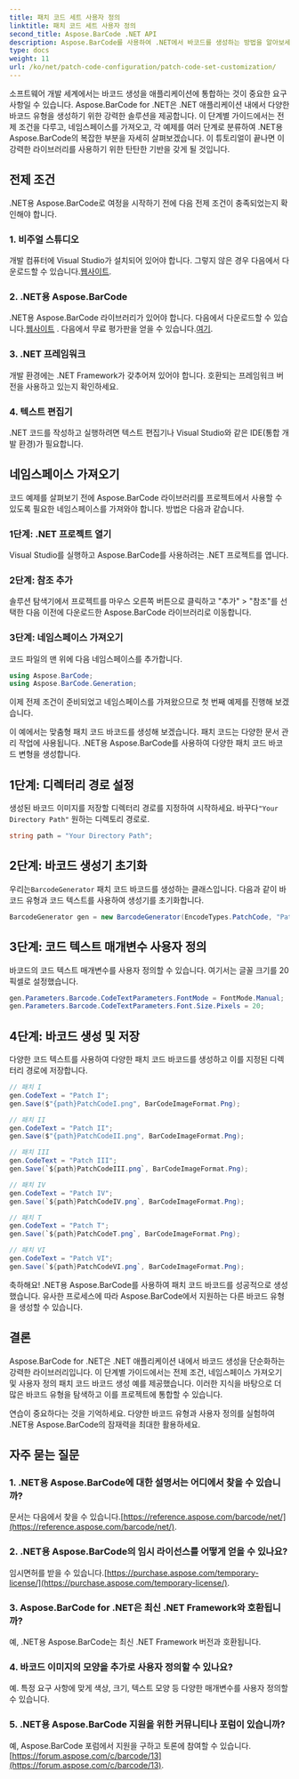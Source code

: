 ```yaml
---
title: 패치 코드 세트 사용자 정의
linktitle: 패치 코드 세트 사용자 정의
second_title: Aspose.BarCode .NET API
description: Aspose.BarCode를 사용하여 .NET에서 바코드를 생성하는 방법을 알아보세요. 바코드를 손쉽게 사용자 정의하고 애플리케이션에 통합하세요.
type: docs
weight: 11
url: /ko/net/patch-code-configuration/patch-code-set-customization/
---
```


소프트웨어 개발 세계에서는 바코드 생성을 애플리케이션에 통합하는 것이 중요한 요구 사항일 수 있습니다. Aspose.BarCode for .NET은 .NET 애플리케이션 내에서 다양한 바코드 유형을 생성하기 위한 강력한 솔루션을 제공합니다. 이 단계별 가이드에서는 전제 조건을 다루고, 네임스페이스를 가져오고, 각 예제를 여러 단계로 분류하여 .NET용 Aspose.BarCode의 복잡한 부분을 자세히 살펴보겠습니다. 이 튜토리얼이 끝나면 이 강력한 라이브러리를 사용하기 위한 탄탄한 기반을 갖게 될 것입니다.

## 전제 조건

.NET용 Aspose.BarCode로 여정을 시작하기 전에 다음 전제 조건이 충족되었는지 확인해야 합니다.

### 1. 비주얼 스튜디오
 개발 컴퓨터에 Visual Studio가 설치되어 있어야 합니다. 그렇지 않은 경우 다음에서 다운로드할 수 있습니다.[웹사이트](https://visualstudio.microsoft.com/).

### 2. .NET용 Aspose.BarCode
 .NET용 Aspose.BarCode 라이브러리가 있어야 합니다. 다음에서 다운로드할 수 있습니다.[웹사이트](https://releases.aspose.com/barcode/net/) . 다음에서 무료 평가판을 얻을 수 있습니다.[여기](https://releases.aspose.com/).

### 3. .NET 프레임워크
개발 환경에는 .NET Framework가 갖추어져 있어야 합니다. 호환되는 프레임워크 버전을 사용하고 있는지 확인하세요.

### 4. 텍스트 편집기
.NET 코드를 작성하고 실행하려면 텍스트 편집기나 Visual Studio와 같은 IDE(통합 개발 환경)가 필요합니다.

## 네임스페이스 가져오기

코드 예제를 살펴보기 전에 Aspose.BarCode 라이브러리를 프로젝트에서 사용할 수 있도록 필요한 네임스페이스를 가져와야 합니다. 방법은 다음과 같습니다.

### 1단계: .NET 프로젝트 열기
Visual Studio를 실행하고 Aspose.BarCode를 사용하려는 .NET 프로젝트를 엽니다.

### 2단계: 참조 추가
솔루션 탐색기에서 프로젝트를 마우스 오른쪽 버튼으로 클릭하고 "추가" > "참조"를 선택한 다음 이전에 다운로드한 Aspose.BarCode 라이브러리로 이동합니다.

### 3단계: 네임스페이스 가져오기
코드 파일의 맨 위에 다음 네임스페이스를 추가합니다.

```csharp
using Aspose.BarCode;
using Aspose.BarCode.Generation;
```

이제 전제 조건이 준비되었고 네임스페이스를 가져왔으므로 첫 번째 예제를 진행해 보겠습니다.

이 예에서는 맞춤형 패치 코드 바코드를 생성해 보겠습니다. 패치 코드는 다양한 문서 관리 작업에 사용됩니다. .NET용 Aspose.BarCode를 사용하여 다양한 패치 코드 바코드 변형을 생성합니다.

## 1단계: 디렉터리 경로 설정

 생성된 바코드 이미지를 저장할 디렉터리 경로를 지정하여 시작하세요. 바꾸다`"Your Directory Path"` 원하는 디렉토리 경로로.

```csharp
string path = "Your Directory Path";
```

## 2단계: 바코드 생성기 초기화

 우리는`BarcodeGenerator` 패치 코드 바코드를 생성하는 클래스입니다. 다음과 같이 바코드 유형과 코드 텍스트를 사용하여 생성기를 초기화합니다.

```csharp
BarcodeGenerator gen = new BarcodeGenerator(EncodeTypes.PatchCode, "Patch I");
```

## 3단계: 코드 텍스트 매개변수 사용자 정의

바코드의 코드 텍스트 매개변수를 사용자 정의할 수 있습니다. 여기서는 글꼴 크기를 20픽셀로 설정했습니다.

```csharp
gen.Parameters.Barcode.CodeTextParameters.FontMode = FontMode.Manual;
gen.Parameters.Barcode.CodeTextParameters.Font.Size.Pixels = 20;
```

## 4단계: 바코드 생성 및 저장

다양한 코드 텍스트를 사용하여 다양한 패치 코드 바코드를 생성하고 이를 지정된 디렉터리 경로에 저장합니다.

```csharp
// 패치 I
gen.CodeText = "Patch I";
gen.Save($"{path}PatchCodeI.png", BarCodeImageFormat.Png);

// 패치 II
gen.CodeText = "Patch II";
gen.Save($"{path}PatchCodeII.png", BarCodeImageFormat.Png);

// 패치 III
gen.CodeText = "Patch III";
gen.Save(`${path}PatchCodeIII.png`, BarCodeImageFormat.Png);

// 패치 IV
gen.CodeText = "Patch IV";
gen.Save(`${path}PatchCodeIV.png`, BarCodeImageFormat.Png);

// 패치 T
gen.CodeText = "Patch T";
gen.Save(`${path}PatchCodeT.png`, BarCodeImageFormat.Png);

// 패치 VI
gen.CodeText = "Patch VI";
gen.Save(`${path}PatchCodeVI.png`, BarCodeImageFormat.Png);
```

축하해요! .NET용 Aspose.BarCode를 사용하여 패치 코드 바코드를 성공적으로 생성했습니다. 유사한 프로세스에 따라 Aspose.BarCode에서 지원하는 다른 바코드 유형을 생성할 수 있습니다.

## 결론

Aspose.BarCode for .NET은 .NET 애플리케이션 내에서 바코드 생성을 단순화하는 강력한 라이브러리입니다. 이 단계별 가이드에서는 전제 조건, 네임스페이스 가져오기 및 사용자 정의 패치 코드 바코드 생성 예를 제공했습니다. 이러한 지식을 바탕으로 더 많은 바코드 유형을 탐색하고 이를 프로젝트에 통합할 수 있습니다.

연습이 중요하다는 것을 기억하세요. 다양한 바코드 유형과 사용자 정의를 실험하여 .NET용 Aspose.BarCode의 잠재력을 최대한 활용하세요.

## 자주 묻는 질문

### 1. .NET용 Aspose.BarCode에 대한 설명서는 어디에서 찾을 수 있습니까?
 문서는 다음에서 찾을 수 있습니다.[https://reference.aspose.com/barcode/net/](https://reference.aspose.com/barcode/net/).

### 2. .NET용 Aspose.BarCode의 임시 라이선스를 어떻게 얻을 수 있나요?
 임시면허를 받을 수 있습니다.[https://purchase.aspose.com/temporary-license/](https://purchase.aspose.com/temporary-license/).

### 3. Aspose.BarCode for .NET은 최신 .NET Framework와 호환됩니까?
예, .NET용 Aspose.BarCode는 최신 .NET Framework 버전과 호환됩니다.

### 4. 바코드 이미지의 모양을 추가로 사용자 정의할 수 있나요?
예. 특정 요구 사항에 맞게 색상, 크기, 텍스트 모양 등 다양한 매개변수를 사용자 정의할 수 있습니다.

### 5. .NET용 Aspose.BarCode 지원을 위한 커뮤니티나 포럼이 있습니까?
 예, Aspose.BarCode 포럼에서 지원을 구하고 토론에 참여할 수 있습니다.[https://forum.aspose.com/c/barcode/13](https://forum.aspose.com/c/barcode/13).